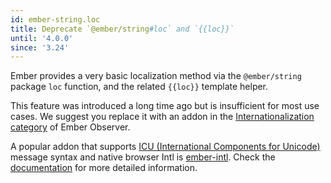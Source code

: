 ```yaml
---
id: ember-string.loc
title: Deprecate `@ember/string#loc` and `{{loc}}`
until: '4.0.0'
since: '3.24'
---
```


Ember provides a very basic localization method via the `@ember/string` package `loc` function, and the related `{{loc}}` template helper.

This feature was introduced a long time ago but is insufficient for most use cases.
We suggest you replace it with an addon in the [Internationalization category](https://emberobserver.com/categories/internationalization) of Ember Observer.

A popular addon that supports [ICU (International Components for Unicode)](http://userguide.icu-project.org/formatparse/messages) message syntax and native browser Intl is [ember-intl](https://ember-intl.github.io/ember-intl/).
Check the [documentation](https://ember-intl.github.io/ember-intl/docs) for more detailed information.
